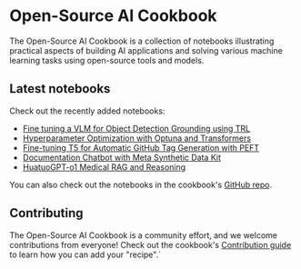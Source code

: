 # Open-Source AI Cookbook

The Open-Source AI Cookbook is a collection of notebooks illustrating practical aspects of building AI
applications and solving various machine learning tasks using open-source tools and models.

## Latest notebooks

Check out the recently added notebooks:

- [Fine tuning a VLM for Object Detection Grounding using TRL](fine_tuning_vlm_object_detection_grounding)
- [Hyperparameter Optimization with Optuna and Transformers](optuna_hpo_with_transformers)
- [Fine-tuning T5 for Automatic GitHub Tag Generation with PEFT](finetune_t5_for_search_tag_generation)
- [Documentation Chatbot with Meta Synthetic Data Kit](fine_tune_chatbot_docs_synthetic)
- [HuatuoGPT-o1 Medical RAG and Reasoning](medical_rag_and_Reasoning)

You can also check out the notebooks in the cookbook's [GitHub repo](https://github.com/huggingface/cookbook).

## Contributing

The Open-Source AI Cookbook is a community effort, and we welcome contributions from everyone!
Check out the cookbook's [Contribution guide](https://github.com/huggingface/cookbook/blob/main/README.md) to learn
how you can add your "recipe".`